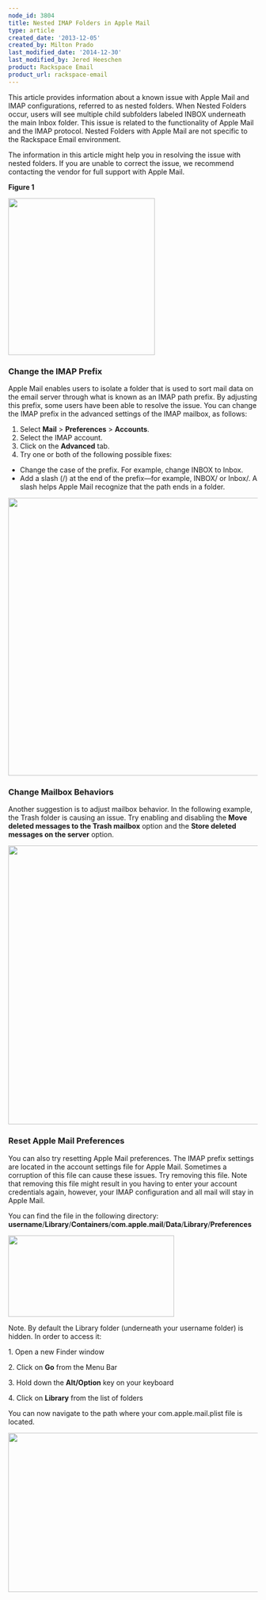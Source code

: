 ```yaml
---
node_id: 3804
title: Nested IMAP Folders in Apple Mail
type: article
created_date: '2013-12-05'
created_by: Milton Prado
last_modified_date: '2014-12-30'
last_modified_by: Jered Heeschen
product: Rackspace Email
product_url: rackspace-email
---
```


This article provides information about a known issue with Apple Mail
and IMAP configurations, referred to as nested folders.  When Nested
Folders occur, users will see multiple child subfolders labeled INBOX
underneath the main Inbox folder.  This issue is related to the
functionality of Apple Mail and the IMAP protocol.  Nested Folders with
Apple Mail are not specific to the Rackspace Email environment.

The information in this article might help you in resolving the issue
with nested folders.  If you are unable to correct the issue, we
recommend contacting the vendor for full support with Apple Mail.

**Figure 1**

<img src="https://8026b2e3760e2433679c-fffceaebb8c6ee053c935e8915a3fbe7.ssl.cf2.rackcdn.com/field/image/Nested%20copy.jpg" width="296" height="316" />

###  Change the IMAP Prefix

Apple Mail enables users to isolate a folder that is used to sort mail
data on the email server through what is known as an IMAP path prefix.
By adjusting this prefix, some users have been able to resolve the
issue.
You can change the IMAP prefix in the advanced settings of the IMAP
mailbox, as follows:

1.  Select **Mail** &gt; **Preferences** &gt; **Accounts**.
2.  Select the IMAP account.
3.  Click on the **Advanced** tab.
4.  Try one or both of the following possible fixes:

-   Change the case of the prefix. For example, change INBOX to Inbox.
-   Add a slash (/) at the end of the prefix&mdash;for example, INBOX/
    or Inbox/. A slash helps Apple Mail recognize that the path ends in
    a folder.

<img src="https://8026b2e3760e2433679c-fffceaebb8c6ee053c935e8915a3fbe7.ssl.cf2.rackcdn.com/field/image/2_1.jpg" width="542" height="560" />

###  Change Mailbox Behaviors

Another suggestion is to adjust mailbox behavior. In the following
example, the Trash folder is causing an issue. Try enabling and
disabling the **Move deleted messages to the Trash mailbox** option and
the **Store deleted messages on the server** option.

<img src="https://8026b2e3760e2433679c-fffceaebb8c6ee053c935e8915a3fbe7.ssl.cf2.rackcdn.com/field/image/3_2.jpg" width="547" height="562" />

### Reset Apple Mail Preferences

You can also try resetting Apple Mail preferences.  The IMAP prefix
settings are located in the account settings file for Apple Mail.
 Sometimes a corruption of this file can cause these issues.  Try
removing this file.  Note that removing this file might result in you
having to enter your account credentials again, however, your IMAP
configuration and all mail will stay in Apple Mail.

You can find the file in the following
directory: **username**/**Library**/**Containers**/**com.apple.mail**/**Data**/**Library**/**Preferences**

<img src="https://8026b2e3760e2433679c-fffceaebb8c6ee053c935e8915a3fbe7.ssl.cf2.rackcdn.com/field/image/4_39.png" width="335" height="164" />



Note.  By default the Library folder (underneath your username folder)
is hidden.  In order to access it:

1\. Open a new Finder window

2\. Click on **Go** from the Menu Bar

3\. Hold down the **Alt/Option** key on your keyboard

4\. Click on **Library** from the list of folders

You can now navigate to the path where your com.apple.mail.plist file is
located.

<img src="https://8026b2e3760e2433679c-fffceaebb8c6ee053c935e8915a3fbe7.ssl.cf2.rackcdn.com/field/image/Library.jpg" width="511" height="321" />

